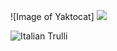 ![Image of Yaktocat]
<img src="https://octodex.github.com/images/yaktocat.png">

<img src="pic_trulli.jpg" alt="Italian Trulli">
